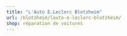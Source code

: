 ```yaml
---
title: "L'Auto E.Leclerc Blotzheim"
url: /blotzheim/lauto-e-leclerc-blotzheim/
shop: réparation de voitures
---
```

